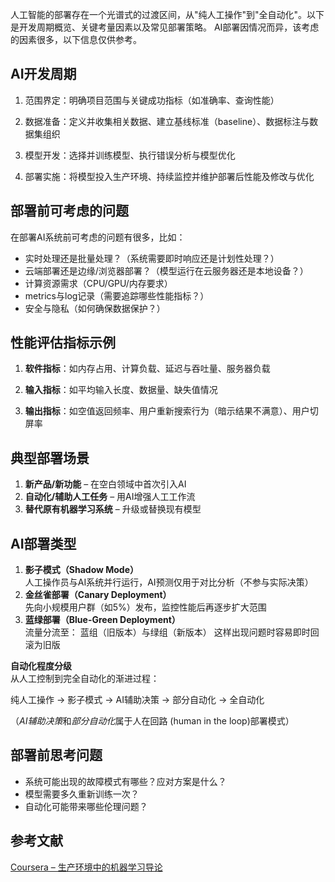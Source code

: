人工智能的部署存在一个光谱式的过渡区间，从"纯人工操作"到"全自动化"。以下是开发周期概览、关键考量因素以及常见部署策略。
AI部署因情况而异，该考虑的因素很多，以下信息仅供参考。

## AI开发周期  

1. 范围界定：明确项目范围与关键成功指标（如准确率、查询性能）  

2. 数据准备：定义并收集相关数据、建立基线标准（baseline）、数据标注与数据集组织  

3. 模型开发：选择并训练模型、执行错误分析与模型优化  

4. 部署实施：将模型投入生产环境、持续监控并维护部署后性能及修改与优化

## 部署前可考虑的问题  
在部署AI系统前可考虑的问题有很多，比如：  
- 实时处理还是批量处理？（系统需要即时响应还是计划性处理？）  
- 云端部署还是边缘/浏览器部署？（模型运行在云服务器还是本地设备？）  
- 计算资源需求（CPU/GPU/内存要求）  
- metrics与log记录（需要追踪哪些性能指标？）  
- 安全与隐私（如何确保数据保护？）  

## 性能评估指标示例
1. **软件指标**：如内存占用、计算负载、延迟与吞吐量、服务器负载

2. **输入指标**：如平均输入长度、数据量、缺失值情况  

3. **输出指标**：如空值返回频率、用户重新搜索行为（暗示结果不满意）、用户切屏率
## 典型部署场景
1. **新产品/新功能** – 在空白领域中首次引入AI  
2. **自动化/辅助人工任务** – 用AI增强人工工作流  
3. **替代原有机器学习系统** – 升级或替换现有模型
## AI部署类型  
1. **影子模式（Shadow Mode）**  
人工操作员与AI系统并行运行，AI预测仅用于对比分析（不参与实际决策）  
2. **金丝雀部署（Canary Deployment）**  
先向小规模用户群（如5%）发布，监控性能后再逐步扩大范围  
3. **蓝绿部署（Blue-Green Deployment）**  
流量分流至：  蓝组（旧版本）与绿组（新版本）
这样出现问题时容易即时回滚为旧版

**自动化程度分级**  
从人工控制到完全自动化的渐进过程：  

纯人工操作 $\rightarrow$ 影子模式  $\rightarrow$ AI辅助决策  $\rightarrow$  部分自动化  $\rightarrow$  全自动化  

（*AI辅助决策*和*部分自动化*属于人在回路 (human in the loop)部署模式）  

## 部署前思考问题  
- 系统可能出现的故障模式有哪些？应对方案是什么？  
- 模型需要多久重新训练一次？  
- 自动化可能带来哪些伦理问题？  
## 参考文献  
[Coursera – 生产环境中的机器学习导论](https://www.coursera.org/learn/introduction-to-machine-learning-in-production)  